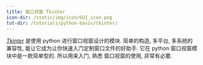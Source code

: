 ```yaml
---
title: 窗口视窗 Tkinter
icon-dir: /static/img/icon/GUI_icon.png
tut-dir: /tutorials/python-basic/tkinter/
---
```

[*Tkinter*]({{page.tut-dir}}) 是使用 python 进行窗口视窗设计的模块.
简单的构造, 多平台, 多系统的兼容性, 能让它成为让你快速入门定制窗口文件的好助手. 
它在 python 窗口视窗模块中是一款简单型的. 所以用来入门, 熟悉 窗口视窗的使用, 非常有必要.
